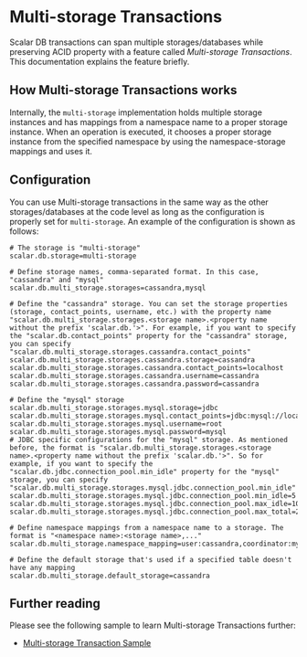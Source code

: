 # Multi-storage Transactions

Scalar DB transactions can span multiple storages/databases while preserving ACID property with a
feature called *Multi-storage Transactions*. This documentation explains the feature briefly.

## How Multi-storage Transactions works

Internally, the `multi-storage` implementation holds multiple storage instances and has mappings
from a namespace name to a proper storage instance. When an operation is executed, it chooses a
proper storage instance from the specified namespace by using the namespace-storage mappings and
uses it.

## Configuration

You can use Multi-storage transactions in the same way as the other storages/databases at the code
level as long as the configuration is properly set for `multi-storage`. An example of the
configuration is shown as follows:

```properties
# The storage is "multi-storage"
scalar.db.storage=multi-storage

# Define storage names, comma-separated format. In this case, "cassandra" and "mysql"
scalar.db.multi_storage.storages=cassandra,mysql

# Define the "cassandra" storage. You can set the storage properties (storage, contact_points, username, etc.) with the property name "scalar.db.multi_storage.storages.<storage name>.<property name without the prefix 'scalar.db.'>". For example, if you want to specify the "scalar.db.contact_points" property for the "cassandra" storage, you can specify "scalar.db.multi_storage.storages.cassandra.contact_points"
scalar.db.multi_storage.storages.cassandra.storage=cassandra
scalar.db.multi_storage.storages.cassandra.contact_points=localhost
scalar.db.multi_storage.storages.cassandra.username=cassandra
scalar.db.multi_storage.storages.cassandra.password=cassandra

# Define the "mysql" storage 
scalar.db.multi_storage.storages.mysql.storage=jdbc
scalar.db.multi_storage.storages.mysql.contact_points=jdbc:mysql://localhost:3306/
scalar.db.multi_storage.storages.mysql.username=root
scalar.db.multi_storage.storages.mysql.password=mysql
# JDBC specific configurations for the "mysql" storage. As mentioned before, the format is "scalar.db.multi_storage.storages.<storage name>.<property name without the prefix 'scalar.db.'>". So for example, if you want to specify the "scalar.db.jdbc.connection_pool.min_idle" property for the "mysql" storage, you can specify "scalar.db.multi_storage.storages.mysql.jdbc.connection_pool.min_idle"
scalar.db.multi_storage.storages.mysql.jdbc.connection_pool.min_idle=5
scalar.db.multi_storage.storages.mysql.jdbc.connection_pool.max_idle=10
scalar.db.multi_storage.storages.mysql.jdbc.connection_pool.max_total=25

# Define namespace mappings from a namespace name to a storage. The format is "<namespace name>:<storage name>,..."
scalar.db.multi_storage.namespace_mapping=user:cassandra,coordinator:mysql

# Define the default storage that's used if a specified table doesn't have any mapping
scalar.db.multi_storage.default_storage=cassandra
```

## Further reading

Please see the following sample to learn Multi-storage Transactions further:

- [Multi-storage Transaction Sample](https://github.com/scalar-labs/scalardb-samples/tree/main/multi-storage-transaction-sample)
